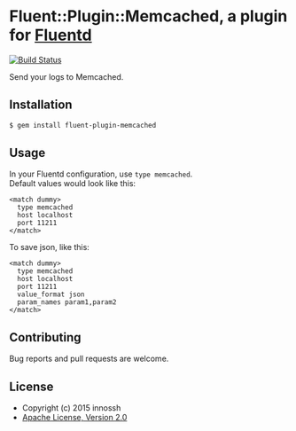 # Fluent::Plugin::Memcached, a plugin for [Fluentd](http://www.fluentd.org)

[![Build Status](https://travis-ci.org/innossh/fluent-plugin-memcached.svg?branch=master)](https://travis-ci.org/innossh/fluent-plugin-memcached)

Send your logs to Memcached.

## Installation

```sh
$ gem install fluent-plugin-memcached
```

## Usage

In your Fluentd configuration, use `type memcached`.  
Default values would look like this:

```
<match dummy>
  type memcached
  host localhost
  port 11211
</match>
```

To save json, like this:

```
<match dummy>
  type memcached
  host localhost
  port 11211
  value_format json
  param_names param1,param2
</match>
```

## Contributing

Bug reports and pull requests are welcome.

## License

- Copyright (c) 2015 innossh
- [Apache License, Version 2.0](http://www.apache.org/licenses/LICENSE-2.0)
